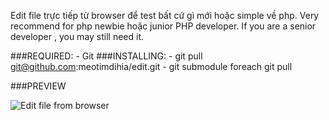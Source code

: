 Edit file trực tiếp từ browser để test bất cứ gì mới hoặc simple về php. 
Very recommend for php newbie hoặc junior PHP developer.
If you are a senior developer , you may still need it.

###REQUIRED: 
	- Git
###INSTALLING:
	- git pull git@github.com:meotimdihia/edit.git
	- git submodule foreach git pull

###PREVIEW

![Edit file from browser](http://i.stack.imgur.com/vk4w8.jpg)